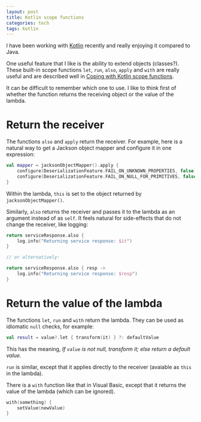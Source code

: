 ```yaml
---
layout: post
title: Kotlin scope functions
categories: tech
tags: kotlin
---
```


I have been working with [Kotlin](https://kotlinlang.org/) recently and really enjoying it 
compared to Java.

One useful feature that I like is the ability to extend objects (classes?). 
These built-in scope functions `let`, `run`, `also`, `apply` and `with` are really useful
and are described well in
[Coping with Kotlin scope functions](https://kotlinexpertise.com/coping-with-kotlins-scope-functions/).

It can be difficult to remember which one to use. I like to think first of whether the function
returns the receiving object or the value of the lambda.

# Return the receiver

The functions `also` and `apply` return the receiver. For example, here is a natural way to get a
Jackson object mapper and configure it in one expression:

```kotlin
val mapper = jacksonObjectMapper().apply {
    configure(DeserializationFeature.FAIL_ON_UNKNOWN_PROPERTIES, false)
    configure(DeserializationFeature.FAIL_ON_NULL_FOR_PRIMITIVES, false)
}
```

Within the lambda, `this` is set to the object returned by `jacksonObjectMapper()`.

Similarly, `also` returns the receiver and passes it to the lambda as an argument instead
of as `self`. It feels natural for side-effects that do not change the receiver, like logging:

```kotlin
return serviceResponse.also {
    log.info("Returning service response: $it")
}

// or alternatively:

return serviceResponse.also { resp ->
    log.info("Returning service response: $resp")
}
```

# Return the value of the lambda

The functions `let`, `run` and `with` return the lambda. They can be used as idiomatic
`null` checks, for example:

```kotlin
val result = value?.let { transform(it) } ?: defaultValue
```

This has the meaning, _If `value` is not null, transform it; else return a default
value._

`run` is similar, except that it applies directly to the receiver (avaiable as `this` in
the lambda).

There is a `with` function like that in Visual Basic, except that it returns the value of
the lambda (which can be ignored).

```kotlin
with(something) {
    setValue(newValue)
}
```
